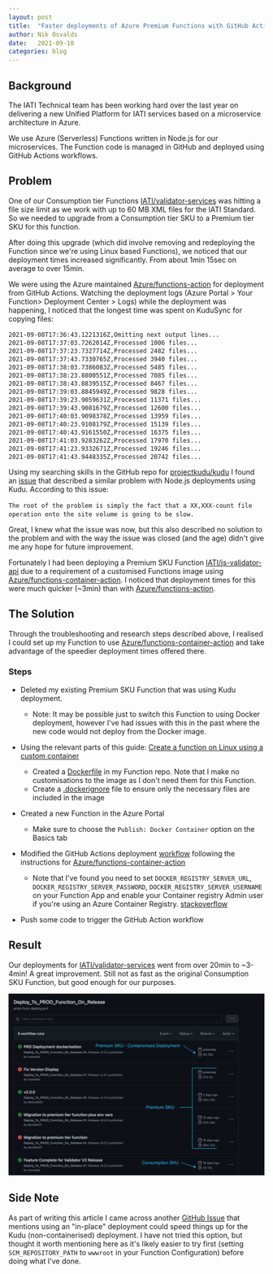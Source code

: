 ```yaml
---
layout: post
title:  "Faster deployments of Azure Premium Functions with GitHub Actions"
author: Nik Osvalds
date:   2021-09-10
categories: blog
---
```


## Background

The IATI Technical team has been working hard over the last year on delivering a new Unified Platform for IATI services based on a microservice architecture in Azure.

We use Azure (Serverless) Functions written in Node.js for our microservices. The Function code is managed in GitHub and deployed using GitHub Actions workflows. 

## Problem

One of our Consumption tier Functions [IATI/validator-services](https://github.com/IATI/validator-services) was hitting a file size limit as we work with up to 60 MB XML files for the IATI Standard. So we needed to upgrade from a Consumption tier SKU to a Premium tier SKU for this function.

After doing this upgrade (which did involve removing and redeploying the Function since we're using Linux based Functions), we noticed that our deployment times increased significantly. From about 1min 15sec on average to over 15min. 

We were using the Azure maintained [Azure/functions-action](https://github.com/Azure/functions-action) for deployment from GitHub Actions. Watching the deployment logs (Azure Portal > Your Function> Deployment Center > Logs) while the deployment was happening, I noticed that the longest time was spent on KuduSync for copying files:

```
2021-09-08T17:36:43.1221316Z,Omitting next output lines...
2021-09-08T17:37:03.7262014Z,Processed 1006 files...
2021-09-08T17:37:23.7327714Z,Processed 2482 files...
2021-09-08T17:37:43.7330765Z,Processed 3940 files...
2021-09-08T17:38:03.7386083Z,Processed 5485 files...
2021-09-08T17:38:23.8800551Z,Processed 7085 files...
2021-09-08T17:38:43.8839515Z,Processed 8467 files...
2021-09-08T17:39:03.8845949Z,Processed 9828 files...
2021-09-08T17:39:23.9059631Z,Processed 11371 files...
2021-09-08T17:39:43.9081679Z,Processed 12600 files...
2021-09-08T17:40:03.9098378Z,Processed 13959 files...
2021-09-08T17:40:23.9108179Z,Processed 15139 files...
2021-09-08T17:40:43.9161550Z,Processed 16375 files...
2021-09-08T17:41:03.9283262Z,Processed 17970 files...
2021-09-08T17:41:23.9332671Z,Processed 19246 files...
2021-09-08T17:41:43.9448335Z,Processed 20742 files...
```

Using my searching skills in the GitHub repo for [projectkudu/kudu](https://github.com/projectkudu/kudu) I found an [issue](https://github.com/projectkudu/kudu/issues/2602) that described a similar problem with Node.js deployments using Kudu. According to this issue:

`The root of the problem is simply the fact that a XX,XXX-count file operation onto the site volume is going to be slow.`

Great, I knew what the issue was now, but this also described no solution to the problem and with the way the issue was closed (and the age) didn't give me any hope for future improvement.

Fortunately I had been deploying a Premium SKU Function [IATI/js-validator-api](https://github.com/IATI/js-validator-api) due to a requirement of a customised Functions image using [Azure/functions-container-action](Azure/functions-container-action). I noticed that deployment times for this were much quicker (~3min) than with [Azure/functions-action](https://github.com/Azure/functions-action).

## The Solution

Through the troubleshooting and research steps described above, I realised I could set up my Function to use [Azure/functions-container-action](Azure/functions-container-action) and take advantage of the speedier deployment times offered there.

### Steps

- Deleted my existing Premium SKU Function that was using Kudu deployment.

  - Note: It may be possible just to switch this Function to using Docker deployment, however I've had issues with this in the past where the new code would not deploy from the Docker image.

- Using the relevant parts of this guide: [Create a function on Linux using a custom container](https://docs.microsoft.com/en-us/azure/azure-functions/functions-create-function-linux-custom-image?tabs=in-process%2Cbash%2Cazure-cli&pivots=programming-language-javascript)

  - Created a [Dockerfile](https://github.com/IATI/validator-services/blob/develop/Dockerfile) in my Function repo. Note that I make no customisations to the image as I don't need them for this Function.
  - Create a [.dockerignore](https://github.com/IATI/validator-services/blob/develop/.dockerignore) file to ensure only the necessary files are included in the image
- Created a new Function in the Azure Portal

  - Make sure to choose the `Publish: Docker Container` option on the Basics tab

- Modified the GitHub Actions deployment [workflow](https://github.com/IATI/validator-services/blob/develop/.github/workflows/develop-func-deploy.yml) following the instructions for [Azure/functions-container-action](Azure/functions-container-action)  

  - Note that I've found you need to set `DOCKER_REGISTRY_SERVER_URL`, `DOCKER_REGISTRY_SERVER_PASSWORD`, `DOCKER_REGISTRY_SERVER_USERNAME` on your Function App and enable your Container registry Admin user if you're using an Azure Container Registry. [stackoverflow](https://stackoverflow.com/questions/60163440/docker-fails-to-pull-the-image-from-within-azure-app-service)

- Push some code to trigger the GitHub Action workflow

## Result

Our deployments for [IATI/validator-services](https://github.com/IATI/validator-services) went from over 20min to ~3-4min! A great improvement. Still not as fast as the original Consumption SKU Function, but good enough for our purposes.

![Deployment Time Comparison Screenshot](/assets/2021-09-10-faster-prem-functions-deploy/GitHubActions_Runtimes_screenshot.png)

## Side Note

As part of writing this article I came across another [GitHub Issue](https://github.com/projectkudu/kudu/issues/2087) that mentions using an "in-place" deployment could speed things up for the Kudu (non-containerised) deployment. I have not tried this option, but thought it worth mentioning here as it's likely easier to try first (setting `SCM_REPOSITORY_PATH` to `wwwroot` in your Function Configuration) before doing what I've done.

